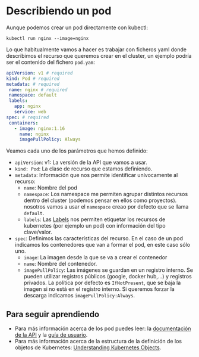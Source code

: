 # Describiendo un pod

Aunque podemos crear un pod directamente con kubectl:

    kubectl run nginx --image=nginx

Lo que habitualmente vamos a hacer es trabajar con ficheros yaml donde describimos el recurso que queremos crear en el cluster, un ejemplo podría ser el contenido del fichero `pod.yam`:

```yaml
apiVersion: v1 # required
kind: Pod # required
metadata: # required
 name: nginx # required
 namespace: default
 labels:
   app: nginx
   service: web
spec: # required
 containers:
   - image: nginx:1.16
     name: nginx
     imagePullPolicy: Always
```

Veamos cada uno de los parámetros que hemos definido:

* `apiVersion`: v1: La versión de la API que vamos a usar.
* `kind: Pod`: La clase de recurso que estamos definiendo.
* `metadata`: Información que nos permite identificar unívocamente al recurso:
    * `name`: Nombre del pod
    * `namespace`: Los namespace me permiten agrupar distintos recursos dentro del cluster (podemos pensar en ellos como proyectos). nosotros vamos a usar el `namespace` creao por defecto que se llama `default`.
    * `labels`: Las [Labels](https://kubernetes.io/docs/concepts/overview/working-with-objects/labels/) nos permiten etiquetar los recursos de kubernetes (por ejemplo un pod) con información del tipo clave/valor.
* `spec`: Definimos las características del recurso. En el caso de un pod indicamos los contenedores que van a formar el pod, en este caso sólo uno. 
    * `image`: La imagen desde la que se va a crear el contenedor
    * `name`: Nombre del contenedor.
    * `imagePullPolicy`: Las imágenes se guardan en un registro interno. Se pueden utilizar registros públicos (google, docker hub,...) y registros privados. La política por defecto es `IfNotPresent`, que se baja la imagen si no está en el registro interno. Si queremos forzar la descarga indicamos `imagePullPolicy:Always`.

## Para seguir aprendiendo

* Para más información acerca de los pod puedes leer: la [documentación de la API](https://kubernetes.io/docs/reference/generated/kubernetes-api/v1.20/#pod-v1-core) y la [guía de usuario](https://kubernetes.io/docs/concepts/workloads/pods/).
* Para más información acerca de la estructura de la definición de los objetos de Kubernetes: [Understanding Kubernetes Objects](https://kubernetes.io/docs/concepts/overview/working-with-objects/kubernetes-objects/).


